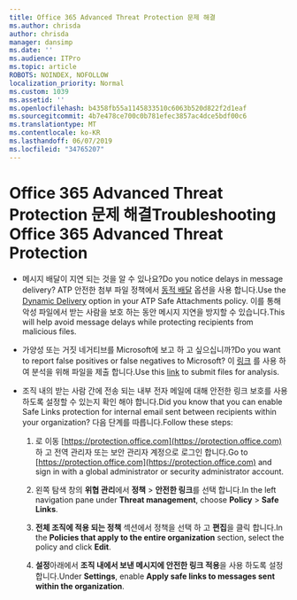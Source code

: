 ```yaml
---
title: Office 365 Advanced Threat Protection 문제 해결
ms.author: chrisda
author: chrisda
manager: dansimp
ms.date: ''
ms.audience: ITPro
ms.topic: article
ROBOTS: NOINDEX, NOFOLLOW
localization_priority: Normal
ms.custom: 1039
ms.assetid: ''
ms.openlocfilehash: b4358fb55a1145833510c6063b520d822f2d1eaf
ms.sourcegitcommit: 4b7e478ce700c0b781efec3857ac4dce5bdf00c6
ms.translationtype: MT
ms.contentlocale: ko-KR
ms.lasthandoff: 06/07/2019
ms.locfileid: "34765207"
---
```

# <a name="troubleshooting-office-365-advanced-threat-protection"></a><span data-ttu-id="e6f50-102">Office 365 Advanced Threat Protection 문제 해결</span><span class="sxs-lookup"><span data-stu-id="e6f50-102">Troubleshooting Office 365 Advanced Threat Protection</span></span>

- <span data-ttu-id="e6f50-103">메시지 배달이 지연 되는 것을 알 수 있나요?</span><span class="sxs-lookup"><span data-stu-id="e6f50-103">Do you notice delays in message delivery?</span></span> <span data-ttu-id="e6f50-104">ATP 안전한 첨부 파일 정책에서 [동적 배달](https://docs.microsoft.com/office365/securitycompliance/dynamic-delivery-and-previewing) 옵션을 사용 합니다.</span><span class="sxs-lookup"><span data-stu-id="e6f50-104">Use the [Dynamic Delivery](https://docs.microsoft.com/office365/securitycompliance/dynamic-delivery-and-previewing) option in your ATP Safe Attachments policy.</span></span> <span data-ttu-id="e6f50-105">이를 통해 악성 파일에서 받는 사람을 보호 하는 동안 메시지 지연을 방지할 수 있습니다.</span><span class="sxs-lookup"><span data-stu-id="e6f50-105">This will help avoid message delays while protecting recipients from malicious files.</span></span>

- <span data-ttu-id="e6f50-106">가양성 또는 거짓 네거티브를 Microsoft에 보고 하 고 싶으십니까?</span><span class="sxs-lookup"><span data-stu-id="e6f50-106">Do you want to report false positives or false negatives to Microsoft?</span></span> <span data-ttu-id="e6f50-107">이 [링크](https://www.microsoft.com/wdsi/filesubmission/) 를 사용 하 여 분석을 위해 파일을 제출 합니다.</span><span class="sxs-lookup"><span data-stu-id="e6f50-107">Use this [link](https://www.microsoft.com/wdsi/filesubmission/) to submit files for analysis.</span></span>

- <span data-ttu-id="e6f50-108">조직 내의 받는 사람 간에 전송 되는 내부 전자 메일에 대해 안전한 링크 보호를 사용 하도록 설정할 수 있는지 확인 해야 합니다.</span><span class="sxs-lookup"><span data-stu-id="e6f50-108">Did you know that you can enable Safe Links protection for internal email sent between recipients within your organization?</span></span> <span data-ttu-id="e6f50-109">다음 단계를 따릅니다.</span><span class="sxs-lookup"><span data-stu-id="e6f50-109">Follow these steps:</span></span>

  1. <span data-ttu-id="e6f50-110">로 이동 [https://protection.office.com](https://protection.office.com) 하 고 전역 관리자 또는 보안 관리자 계정으로 로그인 합니다.</span><span class="sxs-lookup"><span data-stu-id="e6f50-110">Go to [https://protection.office.com](https://protection.office.com) and sign in with a global administrator or security administrator account.</span></span>

  2. <span data-ttu-id="e6f50-111">왼쪽 탐색 창의 **위협 관리**에서 **정책** \> **안전한 링크**를 선택 합니다.</span><span class="sxs-lookup"><span data-stu-id="e6f50-111">In the left navigation pane under **Threat management**, choose **Policy** \> **Safe Links**.</span></span>

  3. <span data-ttu-id="e6f50-112">**전체 조직에 적용 되는 정책** 섹션에서 정책을 선택 하 고 **편집**을 클릭 합니다.</span><span class="sxs-lookup"><span data-stu-id="e6f50-112">In the **Policies that apply to the entire organization** section, select the policy and click **Edit**.</span></span>

  4. <span data-ttu-id="e6f50-113">**설정**아래에서 **조직 내에서 보낸 메시지에 안전한 링크 적용**을 사용 하도록 설정 합니다.</span><span class="sxs-lookup"><span data-stu-id="e6f50-113">Under **Settings**, enable **Apply safe links to messages sent within the organization**.</span></span>
